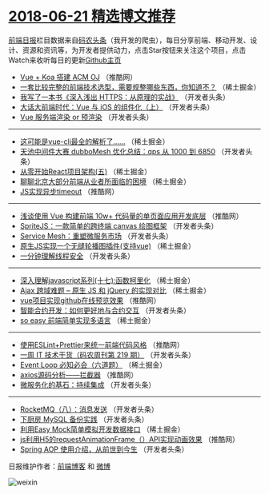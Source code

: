 # [2018-06-21 精选博文推荐](http://hao.caibaojian.com/date/2018/06/21)

[前端日报](http://caibaojian.com/c/news)栏目数据来自[码农头条](http://hao.caibaojian.com/)（我开发的爬虫），每日分享前端、移动开发、设计、资源和资讯等，为开发者提供动力，点击Star按钮来关注这个项目，点击Watch来收听每日的更新[Github主页](https://github.com/kujian/frontendDaily)
* [Vue + Koa 搭建 ACM OJ](http://hao.caibaojian.com/78157.html) （推酷网）
* [一套比较完整的前端技术选型，需要规整哪些东西，你知道不？](http://hao.caibaojian.com/78077.html) （稀土掘金）
* [我写了一本书《深入浅出 HTTPS：从原理的实战》](http://hao.caibaojian.com/78087.html) （开发者头条）
* [大话大前端时代：Vue 与 iOS 的组件化（上）](http://hao.caibaojian.com/78093.html) （开发者头条）
* [Vue 服务端渲染 or 预渲染](http://hao.caibaojian.com/78105.html) （开发者头条）

***
* [这可能是vue-cli最全的解析了……](http://hao.caibaojian.com/78082.html) （稀土掘金）
* [天池中间件大赛 dubboMesh 优化总结：qps 从 1000 到 6850](http://hao.caibaojian.com/78086.html) （开发者头条）
* [从零开始React项目架构(五)](http://hao.caibaojian.com/78083.html) （稀土掘金）
* [聊聊北京大部分前端从业者所面临的困境](http://hao.caibaojian.com/78070.html) （稀土掘金）
* [JS实现异步timeout](http://hao.caibaojian.com/78143.html) （推酷网）

***
* [浅谈使用 Vue 构建前端 10w+ 代码量的单页面应用开发底层](http://hao.caibaojian.com/78155.html) （推酷网）
* [SpriteJS：一款简单的跨终端 canvas 绘图框架](http://hao.caibaojian.com/78104.html) （开发者头条）
* [Service Mesh：重塑微服务市场](http://hao.caibaojian.com/78099.html) （开发者头条）
* [原生JS实现一个无缝轮播图插件(支持vue)](http://hao.caibaojian.com/78076.html) （稀土掘金）
* [一分钟理解线程安全](http://hao.caibaojian.com/78092.html) （开发者头条）

***
* [深入理解javascript系列(十七):函数柯里化](http://hao.caibaojian.com/78079.html) （稀土掘金）
* [Ajax 跨域难题 &#8211; 原生 JS 和 jQuery 的实现对比](http://hao.caibaojian.com/78080.html) （稀土掘金）
* [vue项目实现github在线预览效果](http://hao.caibaojian.com/78146.html) （推酷网）
* [智能合约开发：如何更好地与合约交互](http://hao.caibaojian.com/78094.html) （开发者头条）
* [so easy 前端简单实现多语言](http://hao.caibaojian.com/78072.html) （稀土掘金）

***
* [使用ESLint+Prettier来统一前端代码风格](http://hao.caibaojian.com/78147.html) （推酷网）
* [一周 IT 技术干货（码农周刊第 219 期）](http://hao.caibaojian.com/78095.html) （开发者头条）
* [Event Loop 必知必会（六道题）](http://hao.caibaojian.com/78074.html) （稀土掘金）
* [axios源码分析——拦截器](http://hao.caibaojian.com/78150.html) （推酷网）
* [微服务化的基石：持续集成](http://hao.caibaojian.com/78084.html) （开发者头条）

***
* [RocketMQ（八）：消息发送](http://hao.caibaojian.com/78089.html) （开发者头条）
* [下厨房 MySQL 备份实践](http://hao.caibaojian.com/78090.html) （开发者头条）
* [利用Easy Mock简单模拟开发数据接口](http://hao.caibaojian.com/78078.html) （稀土掘金）
* [js利用H5的requestAnimationFrame（）API实现动画效果](http://hao.caibaojian.com/78154.html) （推酷网）
* [Spring AOP 使用介绍，从前世到今生](http://hao.caibaojian.com/78085.html) （开发者头条）

日报维护作者：[前端博客](http://caibaojian.com/) 和 [微博](http://caibaojian.com/go/weibo)

![weixin](https://user-images.githubusercontent.com/3055447/38468989-651132ac-3b80-11e8-8e6b-15122322a9d7.png)